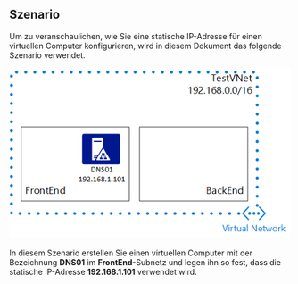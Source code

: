 ## Szenario

Um zu veranschaulichen, wie Sie eine statische IP-Adresse für einen virtuellen Computer konfigurieren, wird in diesem Dokument das folgende Szenario verwendet.

![VNet-Szenario](./media/virtual-networks-static-ip-scenario-include/static-ip-scenario.png)

In diesem Szenario erstellen Sie einen virtuellen Computer mit der Bezeichnung **DNS01** im **FrontEnd**-Subnetz und legen ihn so fest, dass die statische IP-Adresse **192.168.1.101** verwendet wird.

 

<!---HONumber=Sept15_HO3-->